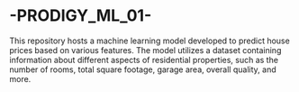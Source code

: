 # -PRODIGY_ML_01-
This repository hosts a machine learning model developed to predict house prices based on various features. The model utilizes a dataset containing information about different aspects of residential properties, such as the number of rooms, total square footage, garage area, overall quality, and more.
